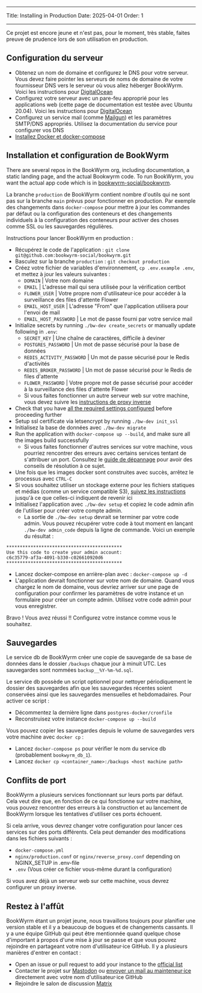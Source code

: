 - - -
Title: Installing in Production Date: 2025-04-01 Order: 1
- - -

Ce projet est encore jeune et n'est pas, pour le moment, très stable, faites preuve de prudence lors de son utilisation en production.

## Configuration du serveur
- Obtenez un nom de domaine et configurez le DNS pour votre serveur. Vous devez faire pointer les serveurs de noms de domaine de votre fournisseur DNS vers le serveur où vous allez héberger BookWyrm. Voici les instructions pour [DigitalOcean](https://www.digitalocean.com/community/tutorials/how-to-point-to-digitalocean-nameservers-from-common-domain-registrars)
- Configurez votre serveur avec un pare-feu approprié pour les applications web (cette page de documentation est testée avec Ubuntu 20.04). Voici les instructions pour [DigitalOcean](https://www.digitalocean.com/community/tutorials/initial-server-setup-with-ubuntu-20-04)
- Configurez un service mail (comme [Mailgun](https://documentation.mailgun.com/en/latest/quickstart.html)) et les paramètres SMTP/DNS appropriés. Utilisez la documentation du service pour configurer vos DNS
- [Installez Docker et docker-compose](https://docs.docker.com/compose/install/)

## Installation et configuration de BookWyrm

There are several repos in the BookWyrm org, including documentation, a static landing page, and the actual Bookwyrm code. To run BookWyrm, you want the actual app code which is in [bookwyrm-social/bookwyrm](https://github.com/bookwyrm-social/bookwyrm).

La branche `production` de BookWyrm contient nombre d'outils qui ne sont pas sur la branche `main` prévus pour fonctionner en production. Par exemple des changements dans `docker-compose` pour mettre à jour les commandes par défaut ou la configuration des conteneurs et des changements individuels à la configuration des conteneurs pour activer des choses comme SSL ou les sauvegardes régulières.

Instructions pour lancer BookWyrm en production :

- Récupérez le code de l'application : `git clone git@github.com:bookwyrm-social/bookwyrm.git`
- Basculez sur la branche `production` : `git checkout production`
- Créez votre fichier de variables d'environnement, `cp .env.example .env`, et mettez à jour les valeurs suivantes :
    - `DOMAIN` | Votre nom domaine
    - `EMAIL` | L'adresse mail qui sera utilisée pour la vérification certbot
    - `FLOWER_USER` | Votre propre nom d'utilisateur·ice pour accéder à la surveillance des files d'attente Flower
    - `EMAIL_HOST_USER` | L'adresse "From" que l'application utilisera pour l'envoi de mail
    - `EMAIL_HOST_PASSWORD` | Le mot de passe fourni par votre service mail
- Initialize secrets by running `./bw-dev create_secrets` or manually update following in `.env`:
    - `SECRET_KEY` | Une chaîne de caractères, difficile à deviner
    - `POSTGRES_PASSWORD` | Un mot de passe sécurisé pour la base de données
    - `REDIS_ACTIVITY_PASSWORD` | Un mot de passe sécurisé pour le Redis d'activités
    - `REDIS_BROKER_PASSWORD` | Un mot de passe sécurisé pour le Redis de files d'attente
    - `FLOWER_PASSWORD` | Votre propre mot de passe sécurisé pour accéder à la surveillance des files d'attente Flower
    - Si vous faites fonctionner un autre serveur web sur votre machine, vous devez suivre les [instructions de proxy inverse](/reverse-proxy.html)
- Check that you have [all the required settings configured](/environment.html#required-environment-settings) before proceeding further
- Setup ssl certificate via letsencrypt by running `./bw-dev init_ssl`
- Initialisez la base de données avec `./bw-dev migrate`
- Run the application with `docker-compose up --build`, and make sure all the images build successfully
    - Si vous faites fonctionner d'autres services sur votre machine, vous pourriez rencontrer des erreurs avec certains services tentant de s'attribuer un port. Consultez le [guide de dépannage](#port_conflicts) pour avoir des conseils de résolution à ce sujet.
- Une fois que les images docker sont construites avec succès, arrêtez le processus avec `CTRL-C`
- Si vous souhaitez utiliser un stockage externe pour les fichiers statiques et médias (comme un service compatible S3), [suivez les instructions](/external-storage.html) jusqu'à ce que celles-ci indiquent de revenir ici
- Initialisez l'application avec `./bw-dev setup` et copiez le code admin afin de l'utiliser pour créer votre compte admin.
    - La sortie de `./bw-dev setup` devrait se terminer par votre code admin. Vous pouvez récupérer votre code à tout moment en lançant `./bw-dev admin_code` depuis la ligne de commande. Voici un exemple du résultat :

``` { .sh }
*******************************************
Use this code to create your admin account:
c6c35779-af3a-4091-b330-c026610920d6
*******************************************
```

- Lancez docker-compose en arrière-plan avec : `docker-compose up -d`
- L'application devrait fonctionner sur votre nom de domaine. Quand vous chargez le nom de domaine, vous devriez arriver sur une page de configuration pour confirmer les paramètres de votre instance et un formulaire pour créer un compte admin. Utilisez votre code admin pour vous enregistrer.

Bravo ! Vous avez réussi !! Configurez votre instance comme vous le souhaitez.


## Sauvegardes

Le service db de BookWyrm créer une copie de sauvegarde de sa base de données dans le dossier `/backups` chaque jour à minuit UTC. Les sauvegardes sont nommées `backup__%Y-%m-%d.sql`.

Le service db possède un script optionnel pour nettoyer périodiquement le dossier des sauvegardes afin que les sauvegardes récentes soient conservées ainsi que les sauvegardes mensuelles et hebdomadaires. Pour activer ce script :

- Décommentez la dernière ligne dans `postgres-docker/cronfile`
- Reconstruisez votre instance `docker-compose up --build`

Vous pouvez copier les sauvegardes depuis le volume de sauvegardes vers votre machine avec `docker cp` :

- Lancez `docker-compose ps` pour vérifier le nom du service db (probablement `bookwyrm_db_1`).
- Lancez `docker cp <container_name>:/backups <host machine path>`

## Conflits de port

BookWyrm a plusieurs services fonctionnant sur leurs ports par défaut. Cela veut dire que, en fonction de ce qui fonctionne sur votre machine, vous pouvez rencontrer des erreurs à la construction et au lancement de BookWyrm lorsque les tentatives d'utiliser ces ports échouent.

Si cela arrive, vous devrez changer votre configuration pour lancer ces services sur des ports différents. Cela peut demander des modifications dans les fichiers suivants :

- `docker-compose.yml`
- `nginx/production.conf` or `nginx/reverse_proxy.conf` depending on NGINX_SETUP in .env-file
- `.env` (Vous créer ce fichier vous-même durant la configuration)

Si vous avez déjà un serveur web sur cette machine, vous devrez configurer un proxy inverse.

## Restez à l'affût

BookWyrm étant un projet jeune, nous travaillons toujours pour planifier une version stable et il y a beaucoup de bogues et de changements cassants. Il y a une équipe GitHub qui peut être mentionnée quand quelque chose d'important à propos d'une mise à jour se passe et que vous pouvez rejoindre en partageant votre nom d'utilisateur·ice GitHub. Il y a plusieurs manières d'entrer en contact :

 - Open an issue or pull request to add your instance to the [official list](https://joinbookwyrm.com/instances/)
 - Contacter le projet sur [Mastodon](https://tech.lgbt/@bookwyrm) ou [envoyer un mail au mainteneur·ice](mailto:mousereeve@riseup.net) directement avec votre nom d'utilisateur·ice GitHub
 - Rejoindre le salon de discussion [Matrix](https://matrix.to/#/#bookwyrm:matrix.org)
